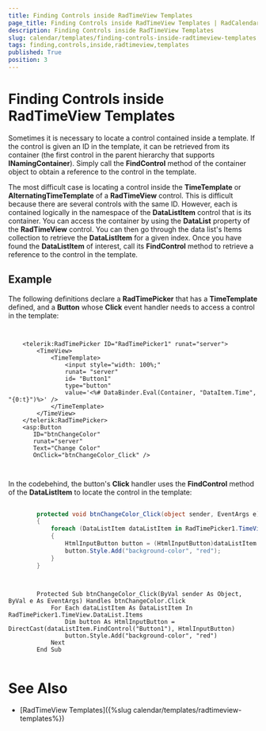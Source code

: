 ```yaml
---
title: Finding Controls inside RadTimeView Templates
page_title: Finding Controls inside RadTimeView Templates | RadCalendar for ASP.NET AJAX Documentation
description: Finding Controls inside RadTimeView Templates
slug: calendar/templates/finding-controls-inside-radtimeview-templates
tags: finding,controls,inside,radtimeview,templates
published: True
position: 3
---
```


# Finding Controls inside RadTimeView Templates



Sometimes it is necessary to locate a control contained inside a template.
If the control is given an ID in the template, it can be retrieved from its
container (the first control in the parent hierarchy that supports
**INamingContainer**). Simply call the
**FindControl** method of the container object to obtain a
reference to the control in the template.

The most difficult case is locating a control inside the
**TimeTemplate** or **AlternatingTimeTemplate** of a
**RadTimeView** control. This is difficult because there are
several controls with the same ID. However, each is contained logically in the
namespace of the **DataListItem** control that is its container.
You can access the container by using the **DataList** property of
the **RadTimeView** control. You can then go through the data
list's Items collection to retrieve the **DataListItem** for a
given index. Once you have found the **DataListItem** of interest,
call its **FindControl** method to retrieve a reference to the
control in the template.

## Example

The following definitions declare a **RadTimePicker** that has
a **TimeTemplate** defined, and a **Button** whose
**Click** event handler needs to access a control in the
template:

````ASPNET
	     
	
	<telerik:RadTimePicker ID="RadTimePicker1" runat="server">
	    <TimeView>
	        <TimeTemplate>
	            <input style="width: 100%;"
	            runat= "server"
	            id= "Button1"
	            type="button"
	            value='<%# DataBinder.Eval(Container, "DataItem.Time", "{0:t}")%>' />
	        </TimeTemplate>
	    </TimeView>
	</telerik:RadTimePicker>
	<asp:Button
	   ID="btnChangeColor"
	   runat="server"
	   Text="Change Color"
	   OnClick="btnChangeColor_Click" />
	
				
````



In the codebehind, the button's **Click** handler uses the
**FindControl** method of the **DataListItem** to
locate the control in the template:



````C#
	
	    protected void btnChangeColor_Click(object sender, EventArgs e)
	    {
	        foreach (DataListItem dataListItem in RadTimePicker1.TimeView.DataList.Items)
	        {
	            HtmlInputButton button = (HtmlInputButton)dataListItem.FindControl("Button1");
	            button.Style.Add("background-color", "red");
	        }
	    }
	
````
````VB.NET
	     
		Protected Sub btnChangeColor_Click(ByVal sender As Object, ByVal e As EventArgs) Handles btnChangeColor.Click
	        For Each dataListItem As DataListItem In RadTimePicker1.TimeView.DataList.Items
	            Dim button As HtmlInputButton = DirectCast(dataListItem.FindControl("Button1"), HtmlInputButton)
	            button.Style.Add("background-color", "red")
	        Next
	    End Sub
	
````


# See Also

 * [RadTimeView Templates]({%slug calendar/templates/radtimeview-templates%})
